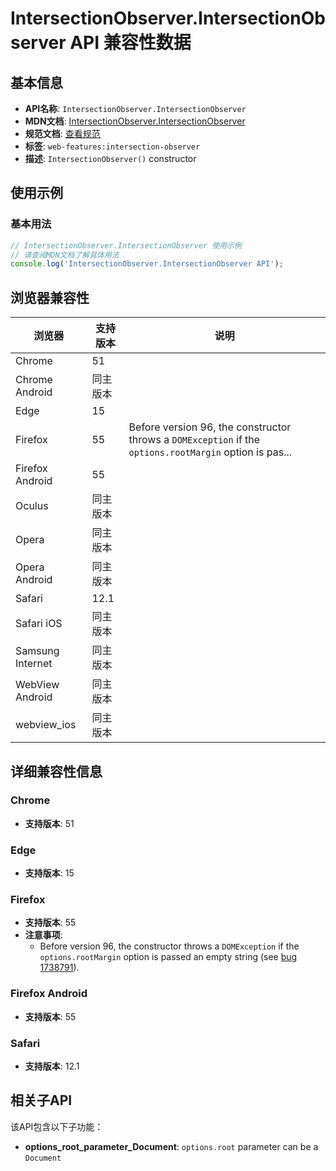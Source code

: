 # IntersectionObserver.IntersectionObserver API 兼容性数据

## 基本信息

- **API名称**: `IntersectionObserver.IntersectionObserver`
- **MDN文档**: [IntersectionObserver.IntersectionObserver](https://developer.mozilla.org/docs/Web/API/IntersectionObserver/IntersectionObserver)
- **规范文档**: [查看规范](https://w3c.github.io/IntersectionObserver/#dom-intersectionobserver-intersectionobserver)
- **标签**: `web-features:intersection-observer`
- **描述**: `IntersectionObserver()` constructor

## 使用示例

### 基本用法

```javascript
// IntersectionObserver.IntersectionObserver 使用示例
// 请查阅MDN文档了解具体用法
console.log('IntersectionObserver.IntersectionObserver API');
```

## 浏览器兼容性

| 浏览器 | 支持版本 | 说明 |
|--------|----------|------|
| Chrome | 51 |  |
| Chrome Android | 同主版本 |  |
| Edge | 15 |  |
| Firefox | 55 | Before version 96, the constructor throws a `DOMException` if the `options.rootMargin` option is pas... |
| Firefox Android | 55 |  |
| Oculus | 同主版本 |  |
| Opera | 同主版本 |  |
| Opera Android | 同主版本 |  |
| Safari | 12.1 |  |
| Safari iOS | 同主版本 |  |
| Samsung Internet | 同主版本 |  |
| WebView Android | 同主版本 |  |
| webview_ios | 同主版本 |  |

## 详细兼容性信息

### Chrome

- **支持版本**: 51

### Edge

- **支持版本**: 15

### Firefox

- **支持版本**: 55
- **注意事项**:
  - Before version 96, the constructor throws a `DOMException` if the `options.rootMargin` option is passed an empty string (see [bug 1738791](https://bugzil.la/1738791)).

### Firefox Android

- **支持版本**: 55

### Safari

- **支持版本**: 12.1

## 相关子API

该API包含以下子功能：

- **options_root_parameter_Document**: `options.root` parameter can be a `Document`

